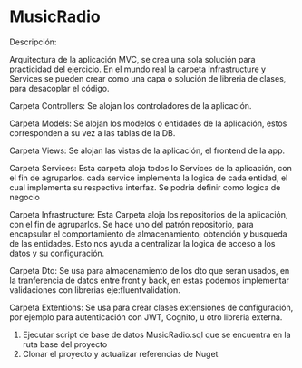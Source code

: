 # MusicRadio

Descripción:

Arquitectura de la aplicación MVC, se crea una sola solución para practicidad del ejercicio. En el mundo real la carpeta Infrastructure y Services se pueden crear como una capa o solución de libreria de clases, para desacoplar
el código.

Carpeta Controllers:
Se alojan los controladores de la aplicación.

Carpeta Models:
Se alojan los modelos o entidades de la aplicación, estos corresponden a su vez a las tablas de la DB.

Carpeta Views:
Se alojan las vistas de la aplicación, el frontend de la app. 

Carpeta Services:
Esta carpeta aloja todos lo Services de la aplicación, con el fin de agruparlos. cada service implementa la logica de cada entidad, el cual implementa su respectiva interfaz. Se podria definir como logica de negocio

Carpeta Infrastructure:
Esta Carpeta aloja los repositorios de la aplicación, con el fin de agruparlos. Se hace uno del patrón repositorio, para encapsular el comportamiento de almacenamiento, obtención y busqueda de las entidades. Esto nos ayuda
a centralizar la logica de acceso a los datos y su configuración.

Carpeta Dto:
Se usa para almacenamiento de los dto que seran usados, en la tranferencia de datos entre front y back, en estas podemos implementar validaciones con librerias eje:fluentvalidation. 

 
Carpeta Extentions:
Se usa para crear clases extensiones de configuración, por ejemplo para autenticación con JWT, Cognito, u otro libreria externa.


1. Ejecutar script de base de datos MusicRadio.sql que se encuentra en la ruta base del proyecto
2. Clonar el proyecto y actualizar referencias de Nuget
